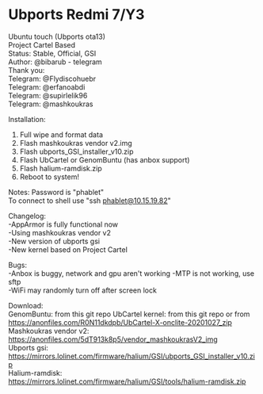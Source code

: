 # Ubports Redmi 7/Y3
Ubuntu touch (Ubports ota13)                                                    
Project Cartel Based                                                     
Status: Stable, Official, GSI                                                                
Author:   @bibarub - telegram            
Thank you:                                            
Telegram:  @Flydiscohuebr                                                                   
Telegram:  @erfanoabdi                               
Telegram:  @supirlelik96                                               
Telegram:  @mashkoukras                                                 

Installation:                     
1. Full wipe and format data
2. Flash mashkoukras vendor v2.img
3. Flash ubports_GSI_installer_v10.zip
4. Flash UbCartel or GenomBuntu (has anbox support)
5. Flash halium-ramdisk.zip
7. Reboot to system!

Notes:
Password is "phablet"                                 
To connect to shell use "ssh phablet@10.15.19.82"                    

Changelog:                         
-AppArmor is fully functional now                            
-Using mashkoukras vendor v2                              
-New version of ubports gsi                                 
-New kernel based on Project Cartel                       

Bugs:                                   
-Anbox is buggy, network and gpu aren't working
-MTP is not working, use sftp                                                                             
-WiFi may randomly turn off after screen lock                      

Download:                                                                                         
GenomBuntu: from this git repo
UbCartel kernel: from this git repo or from https://anonfiles.com/R0N11dkdpb/UbCartel-X-onclite-20201027_zip                 
Mashkoukras vendor v2: https://anonfiles.com/5dT913k8p5/vendor_mashkoukrasV2_img                               
Ubports gsi: https://mirrors.lolinet.com/firmware/halium/GSI/ubports_GSI_installer_v10.zip                                                               
Halium-ramdisk: https://mirrors.lolinet.com/firmware/halium/GSI/tools/halium-ramdisk.zip                                                                                    
